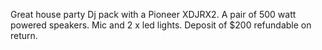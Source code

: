 Great house party Dj pack with a Pioneer XDJRX2.
A pair of 500 watt powered speakers.
Mic and 2 x led lights.
Deposit of $200 refundable on return.
